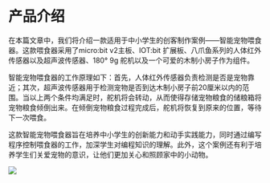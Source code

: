 ﻿---
sidebar_position: 1
sidebar_label: 产品介绍
---

# 产品介绍

在本篇文章中，我们将介绍一款适用于中小学生的创客制作案例——智能宠物喂食器。这款喂食器采用了micro:bit v2主板、IOT:bit 扩展板、八爪鱼系列的人体红外传感器以及超声波传感器、180° 9g 舵机以及一个可爱的木制小房子作为组件。

智能宠物喂食器的工作原理如下：首先，人体红外传感器负责检测是否是宠物靠近；其次，超声波传感器用于检测宠物是否到达木制小房子前20厘米以内的范围。当以上两个条件均满足时，舵机将会转动，从而使得存储宠物粮食的储粮箱将宠物粮食倾倒出来。在倾倒宠物粮食过程完成后，舵机将恢复到原来的位置，等待下一次喂食。

这款智能宠物喂食器旨在培养中小学生的创新能力和动手实践能力，同时通过编写程序控制喂食器的工作，加深学生对编程知识的理解。此外，这个案例还有利于培养学生们关爱宠物的意识，让他们更加关心和照顾家中的小动物。

![](https://wiki-media-ef.oss-cn-hongkong.aliyuncs.com/docs/microbit/interesting-case/classroom-smart-pet-feeder-kit/images/microbit-smart-maker-kit-pet.png)
